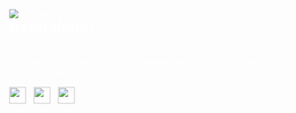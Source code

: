 <!DOCTYPE html>
<html lang="en">
<head>
    <meta charset="UTF-8">
    <meta name="viewport" content="width=device-width, initial-scale=1.0">
    <title>My Decorative Dashboard</title>
    <style>
        body {
            font-family: Arial, sans-serif;
            background-image: url('https://images.pond5.com/space-cartoon-animated-background-footage-075133825_iconl.jpeg');
            background-size: cover;
            background-position: center;
            color: #fff;
            padding: 20px;
        }
        h1 {
            margin-top: 0;
        }
        hr {
            border: 0;
            height: 1px;
            background: #fff;
            margin: 20px 0;
        }
        .languages {
            margin-top: 20px;
        }
        .languages img {
            width: 30px;
            margin-right: 10px;
        }
    </style>
</head>
<body>
    <img src="gif-url.gif" alt="Welcome GIF">
    <h1>Hello <em>there!</em></h1>
    <hr>
    <p>My name is Prerna. I'm an economics graduate who loves to code in Python. Feel free to explore!</p>
    <div class="languages">
        <img src="python-logo.png" alt="Python">
        <img src="sql-logo.png" alt="SQL">
        <img src="github-logo.png" alt="GitHub">
    </div>
</body>
</html>


